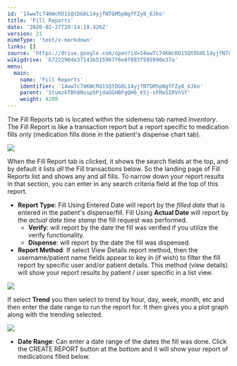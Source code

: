 ```yaml
---
id: '14wwTc74KWcRO1SQtDG0L14yjfNTGM5pNgfFZy8_6Jko'
title: 'Fill Reports'
date: '2020-02-27T20:14:19.426Z'
version: 21
mimeType: 'text/x-markdown'
links: []
source: 'https://drive.google.com/open?id=14wwTc74KWcRO1SQtDG0L14yjfNTGM5pNgfFZy8_6Jko'
wikigdrive: 'b7222904e37143b515987f6e0f083f595990e37a'
menu:
  main:
    name: 'Fill Reports'
    identifier: '14wwTc74KWcRO1SQtDG0L14yjfNTGM5pNgfFZy8_6Jko'
    parent: '1tumzkTBh0NospSPjdaGGHBFgQH6_k5j-sFMaSI0VnSY'
    weight: 4200
---
```

The Fill Reports tab is located within the sidemenu tab named *Inventory*.
The Fill Report is like a transaction report but a report specific to medication fills only (medication fills done in the patient's dispense chart tab).

![](../fill-reports.assets/10000201000004C00000018E490ADEA5866FBBC4.png)

When the Fill Report tab is clicked, it shows the search fields at the top, and by default it lists *all* the Fill transactions below. So the landing page of Fill Reports list and shows any and all fills. To narrow down your report results in that section, you can enter in any search criteria field at the top of this report.
* <strong>Report Type</strong>: Fill Using Entered Date will report by the <em>filled date</em> that is entered in the patient's dispense/fill. Fill Using <strong>Actual Date</strong> will report by the <em>actual date time stamp</em> the fill request was performed.
   * <strong>Verify</strong>: will report by the date the fill was verified if you utilize the verify functionality.
   * <strong>Dispense</strong>: will report by the date the fill was dispensed.
* <strong>Report Method</strong>: If select View Details report method, then the username/patient name fields appear to key in (if wish) to filter the fill report by specific user and/or patient details. This method (view details) will show your report results by patient / user specific in a list view.

![](../fill-reports.assets/10000201000003A9000000A75B2E97866057F1B0.png)

If select **Trend** you then select to trend by hour, day, week, month, etc and then enter the date range to run the report for. It then gives you a plot graph along with the trending selected.

![](../fill-reports.assets/10000201000001A300000126F9AE093A102E0F7B.png)

* <strong>Date Range</strong>: Can enter a date range of the dates the fill was done.
Click the CREATE REPORT button at the bottom and it will show your report of medications filled below.
